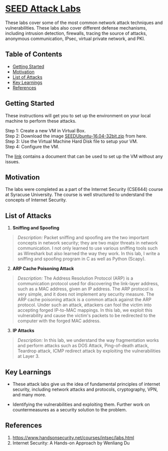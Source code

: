 # [SEED Attack Labs](https://seedsecuritylabs.org/) 

These labs cover some of the most common network attack techniques and vulnerabilities. These labs also cover different defense mechanisms, including intrusion detection, firewalls, tracing the source of attacks, anonymous communication, IPsec, virtual private network, and PKI. 

## Table of Contents 

- [Getting Started](#getting-started)
- [Motivation](#motivation)
- [List of Attacks](#list-of-attacks)
- [Key Learnings](#key-learnings)
- [References](#references)


## Getting Started

These instructions will get you to set up the environment on your local machine to perform these attacks.

Step 1: Create a new VM in Virtual Box.\
Step 2: Download the image [SEEDUbuntu-16.04-32bit.zip](https://seedsecuritylabs.org/lab_env.html) from here.\
Step 3: Use the Virtual Machine Hard Disk file to setup your VM.\
Step 4: Configure the VM.

The [link](https://seedsecuritylabs.org/lab_env.html) contains a document that can be used to set up the VM without any issues.

## Motivation
The labs were completed as a part of the Internet Security (CSE644) course at Syracuse University. The course is well structured to understand the concepts of Internet Security.

## List of Attacks

1. **Sniffing and Spoofing**
>*Description:* Packet sniffing and spoofing are the two important concepts in network security; they are two major threats in network communication. I not only learned to use various sniffing tools such as Wireshark but also learned the way they work. In this lab, I write a sniffing and spoofing program in C as well as Python (Scapy).

2. **ARP Cache Poisoning Attack**
>*Description:* The Address Resolution Protocol (ARP) is a communication protocol used for discovering the link-layer address, such as a MAC address, given an IP address. The ARP protocol is very simple, and it does not implement any security measure. The ARP cache poisoning attack is a common attack against the ARP protocol. Under such an attack, attackers can fool the victim into accepting forged IP-to-MAC mappings. In this lab, we exploit this vulnerability and cause the victim's packets to be redirected to the computer with the forged MAC address.

3. **IP Attacks**
>*Description:* In this lab, we understand the way fragmentation works and perform attacks such as DOS Attack, Ping-of-death attack, Teardrop attack, ICMP redirect attack by exploiting the vulnerabilities at Layer 3.


## Key Learnings

- These attack labs give us the idea of fundamental principles of internet security, including network attacks and protocols, cryptography, VPN, and many more.

- Identifying the vulnerabilities and exploiting them. Further work on countermeasures as a security solution to the problem.


## References

1. https://www.handsonsecurity.net/courses/intsec/labs.html
2. Internet Security: A Hands-on Approach by Wenliang Du 

